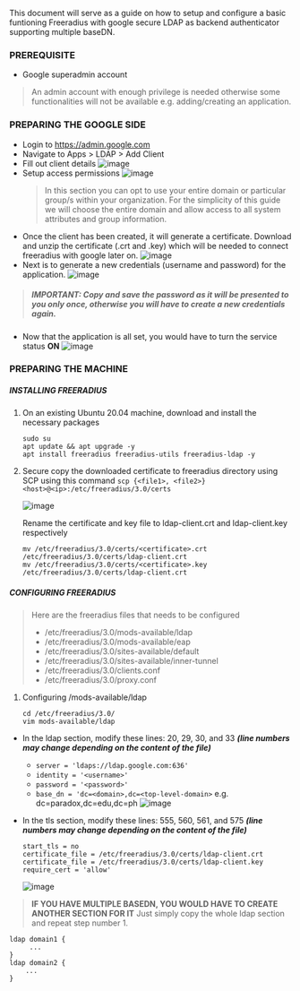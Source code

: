 This document will serve as a guide on how to setup and configure a basic funtioning Freeradius with google secure LDAP as backend authenticator supporting multiple baseDN. 

### PREREQUISITE
- Google superadmin account
> An admin account with enough privilege is needed otherwise some functionalities will not be available e.g. adding/creating an application.

### PREPARING THE GOOGLE SIDE

- Login to https://admin.google.com
- Navigate to Apps > LDAP > Add Client
- Fill out client details
  ![image](https://user-images.githubusercontent.com/29798188/160749498-ff9c13ba-294f-4ef1-8eb6-0d8b2ede8fc0.png)
- Setup access permissions
  ![image](https://user-images.githubusercontent.com/29798188/160750734-af6b6f16-f86d-4019-9847-2ba9f7f81d7d.png)
  > In this section you can opt to use your entire domain or particular group/s within your organization. For the simplicity of this guide we will choose the entire       domain and allow access to all system attributes and group information.
- Once the client has been created, it will generate a certificate. Download and unzip the certificate (.crt and .key) which will be needed to connect freeradius with google later on.
  ![image](https://user-images.githubusercontent.com/29798188/160751354-9c228b82-bca7-4ee4-8cbb-62403170f73a.png)
- Next is to generate a new credentials (username and password) for the application. 
  ![image](https://user-images.githubusercontent.com/29798188/160752098-ef4956e6-e40e-4a08-b167-d03dd3f21019.png)
> ##### IMPORTANT: Copy and save the password as it will be presented to you only once, otherwise you will have to create a new credentials again.
- Now that the application is all set, you would have to turn the service status **ON**
  ![image](https://user-images.githubusercontent.com/29798188/160752414-b20e0d66-51ee-4697-b40c-8230c1fede34.png)


### PREPARING THE MACHINE
  ##### **INSTALLING FREERADIUS**
  1. On an existing Ubuntu 20.04 machine, download and install the necessary packages
     ```
     sudo su
     apt update && apt upgrade -y
     apt install freeradius freeradius-utils freeradius-ldap -y
     ```
  2. Secure copy the downloaded certificate to freeradius directory using SCP using this command
     ` scp {<file1>, <file2>} <host>@<ip>:/etc/freeradius/3.0/certs `
   
     ![image](https://user-images.githubusercontent.com/29798188/160761130-6f8b0a45-36b8-4d7d-a112-44b6aa2b5303.png)
   
     Rename the certificate and key file to ldap-client.crt and ldap-client.key respectively    
     ```
     mv /etc/freeradius/3.0/certs/<certificate>.crt /etc/freeradius/3.0/certs/ldap-client.crt
     mv /etc/freeradius/3.0/certs/<certificate>.key /etc/freeradius/3.0/certs/ldap-client.crt
     ```
  ##### **CONFIGURING FREERADIUS**
  > Here are the freeradius files that needs to be configured
  >   - /etc/freeradius/3.0/mods-available/ldap
  >   - /etc/freeradius/3.0/mods-available/eap
  >   - /etc/freeradius/3.0/sites-available/default
  >   - /etc/freeradius/3.0/sites-available/inner-tunnel
  >   - /etc/freeradius/3.0/clients.conf
  >   - /etc/freeradius/3.0/proxy.conf
  1. Configuring /mods-available/ldap
     ```
     cd /etc/freeradius/3.0/
     vim mods-available/ldap
     ```
  - In the ldap section, modify these lines: 20, 29, 30, and 33 _**(line numbers may change depending on the content of the file)**_
    - ` server = 'ldaps://ldap.google.com:636' `
    - ` identity = '<username>' `
    - ` password = '<password>' `
    - ` base_dn = 'dc=<domain>,dc=<top-level-domain> ` e.g. dc=paradox,dc=edu,dc=ph
    ![image](https://user-images.githubusercontent.com/29798188/160765574-87156d69-3649-401e-89c9-ed36a4a81e24.png)
  - In the tls section, modify these lines: 555, 560, 561, and 575 _**(line numbers may change depending on the content of the file)**_
    ```
    start_tls = no
    certificate_file = /etc/freeradius/3.0/certs/ldap-client.crt
    certificate_file = /etc/freeradius/3.0/certs/ldap-client.key
    require_cert = 'allow'
    ```
    
    ![image](https://user-images.githubusercontent.com/29798188/160769693-560d2b46-e8ef-435c-8469-5706b132b887.png)

  > **IF YOU HAVE MULTIPLE BASEDN, YOU WOULD HAVE TO CREATE ANOTHER SECTION FOR IT** Just simply copy the whole ldap section and repeat step number 1. 
  ``` 
  ldap domain1 { 
       ... 
  }
  ldap domain2 { 
      ... 
  } 
  ```
